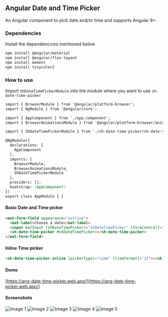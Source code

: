 ## Angular Date and Time Picker

An Angular component to pick date and/or time and supports Angular 9+.

### Dependencies
Install the dependenccies mentioned below
```markdown
npm install @angular/material
npm install @angular/flex-layout
npm install moment
npm install tinycolor2
```

### How to use
Import `ShDateTimePickerModule` into the module where you want to use `sh-date-time-picker`
```markdown
import { BrowserModule } from '@angular/platform-browser';
import { NgModule } from '@angular/core';

import { AppComponent } from './app.component';
import { BrowserAnimationsModule } from '@angular/platform-browser/animations';

import { ShDateTimePickerModule } from './sh-date-time-picker/sh-date-time-picker.module';

@NgModule({
  declarations: [
    AppComponent
  ],
  imports: [
    BrowserModule,
    BrowserAnimationsModule,
    ShDateTimePickerModule
  ],
  providers: [],
  bootstrap: [AppComponent]
})
export class AppModule { }
```
#### Basic Date and Time picker
```markdown
<mat-form-field appearance="outline">
  <mat-label>Choose a date</mat-label>
  <input matInput [shDateTimePicker]="shDateTimePicker" [formControl]="dateTimeControl" autocomplete="off">
  <sh-date-time-picker #shDateTimePicker></sh-date-time-picker>
</mat-form-field>
```
#### Inline Time picker
```markdown
<sh-date-time-picker-inline [pickerType]="time" [timeFormat]="12"></sh-date-time-picker-inline>
```

#### Demo
[https://ang-date-time-picker.web.app/](https://ang-date-time-picker.web.app/)

#### Screenshots
![Image 1](https://firebasestorage.googleapis.com/v0/b/ang-date-time-picker.appspot.com/o/img1.png?alt=media&token=529e54c2-f8b0-4b6e-8e58-aef43e97606c)
![Image 2](https://firebasestorage.googleapis.com/v0/b/ang-date-time-picker.appspot.com/o/img2.png?alt=media&token=539998c2-5744-4e4e-afde-b1039b245b10)
![Image 3](https://firebasestorage.googleapis.com/v0/b/ang-date-time-picker.appspot.com/o/img5.png?alt=media&token=d661c0c6-e165-42d9-b74b-69b744af6a66)
![Image 4](https://firebasestorage.googleapis.com/v0/b/ang-date-time-picker.appspot.com/o/img3.png?alt=media&token=04fa40dc-59a6-4825-8494-83bc6984705b)
![Image 5](https://firebasestorage.googleapis.com/v0/b/ang-date-time-picker.appspot.com/o/img4.png?alt=media&token=71c687db-136c-42c5-907d-256858ff6880)
